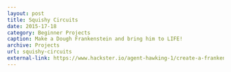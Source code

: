 ```yaml
---
layout: post
title: Squishy Circuits
date: 2015-17-18
category: Beginner Projects
caption: Make a Dough Frankenstein and bring him to LIFE!
archive: Projects
url: squishy-circuits
external-link: https://www.hackster.io/agent-hawking-1/create-a-frankenstein-out-of-conductive-dough
---
```

